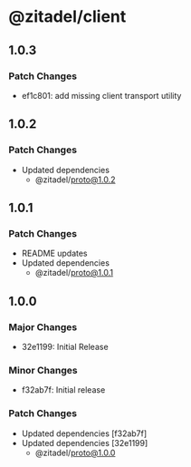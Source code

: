 # @zitadel/client

## 1.0.3

### Patch Changes

- ef1c801: add missing client transport utility

## 1.0.2

### Patch Changes

- Updated dependencies
  - @zitadel/proto@1.0.2

## 1.0.1

### Patch Changes

- README updates
- Updated dependencies
  - @zitadel/proto@1.0.1

## 1.0.0

### Major Changes

- 32e1199: Initial Release

### Minor Changes

- f32ab7f: Initial release

### Patch Changes

- Updated dependencies [f32ab7f]
- Updated dependencies [32e1199]
  - @zitadel/proto@1.0.0
